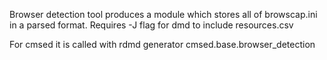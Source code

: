 Browser detection tool produces a module which stores all of browscap.ini in a parsed format.
Requires -J flag for dmd to include resources.csv

For cmsed it is called with rdmd generator cmsed.base.browser_detection